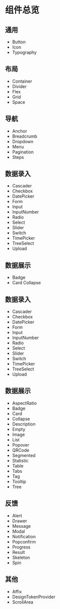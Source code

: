 # 组件总览

## 通用

- Button
- Icon
- Typography

## 布局

- Container
- Divider
- Flex
- Grid
- Space

## 导航

- Anchor
- Breadcrumb
- Dropdown
- Menu
- Pagination
- Steps

## 数据录入

- Cascader
- Checkbox
- DatePicker
- Form
- Input
- InputNumber
- Radio
- Select
- Slider
- Switch
- TimePicker
- TreeSelect
- Upload

## 数据展示

- Badge
- Card
  Collapse

## 数据录入

- Cascader
- Checkbox
- DatePicker
- Form
- Input
- InputNumber
- Radio
- Select
- Slider
- Switch
- TimePicker
- TreeSelect
- Upload

## 数据展示

- AspectRatio
- Badge
- Card
- Collapse
- Description
- Empty
- Image
- List
- Popover
- QRCode
- Segmented
- Statistic
- Table
- Tabs
- Tag
- Tooltip
- Tree

## 反馈

- Alert
- Drawer
- Message
- Modal
- Notification
- Popconfirm
- Progress
- Result
- Skeleton
- Spin

## 其他

- Affix
- DesignTokenProvider
- ScrollArea
